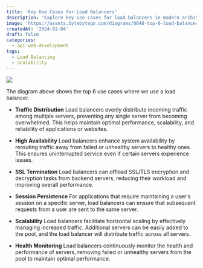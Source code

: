 ```yaml
---
title: 'Key Use Cases for Load Balancers'
description: 'Explore key use cases for load balancers in modern architectures.'
image: 'https://assets.bytebytego.com/diagrams/0046-top-6-load-balancer-use-cases.png'
createdAt: '2024-02-04'
draft: false
categories:
  - api-web-development
tags:
  - Load Balancing
  - Scalability
---
```


![](https://assets.bytebytego.com/diagrams/0046-top-6-load-balancer-use-cases.png)

The diagram above shows the top 6 use cases where we use a load balancer.

*   **Traffic Distribution**
    Load balancers evenly distribute incoming traffic among multiple servers, preventing any single server from becoming overwhelmed. This helps maintain optimal performance, scalability, and reliability of applications or websites.

*   **High Availability**
    Load balancers enhance system availability by rerouting traffic away from failed or unhealthy servers to healthy ones. This ensures uninterrupted service even if certain servers experience issues.

*   **SSL Termination**
    Load balancers can offload SSL/TLS encryption and decryption tasks from backend servers, reducing their workload and improving overall performance.

*   **Session Persistence**
    For applications that require maintaining a user's session on a specific server, load balancers can ensure that subsequent requests from a user are sent to the same server.

*   **Scalability**
    Load balancers facilitate horizontal scaling by effectively managing increased traffic. Additional servers can be easily added to the pool, and the load balancer will distribute traffic across all servers.

*   **Health Monitoring**
    Load balancers continuously monitor the health and performance of servers, removing failed or unhealthy servers from the pool to maintain optimal performance.
